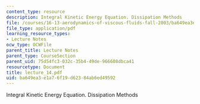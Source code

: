 ```yaml
---
content_type: resource
description: Integral Kinetic Energy Equation. Dissipation Methods
file: /courses/16-13-aerodynamics-of-viscous-fluids-fall-2003/ba649ea3e1a76f19d62384ab6ed49592_lecture_14.pdf
file_type: application/pdf
learning_resource_types:
- Lecture Notes
ocw_type: OCWFile
parent_title: Lecture Notes
parent_type: CourseSection
parent_uid: 75d54fc3-032c-35b4-49de-966608dbca41
resourcetype: Document
title: lecture_14.pdf
uid: ba649ea3-e1a7-6f19-d623-84ab6ed49592
---
```

Integral Kinetic Energy Equation. Dissipation Methods

